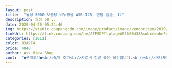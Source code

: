 ```yaml
---
layout: post 
title:  "월성 5000 보충용 비누방울 WSB-125, 랜덤 발송, 1L" 
description: 월성 50 ..
date: 2020-04-20 05:24:46 
img: https://static.coupangcdn.com/image/product/image/vendoritem/2019/07/17/3690456624/a5c5effd-144b-4159-bcd3-06b47de57bb9.jpg 
linkUrl: https://link.coupang.com/re/AFFSDP?lptag=AF3600438&subid=ahnPublicAsk&pageKey=90367829&itemId=281934087&vendorItemId=3690456624&traceid=V0-113-4dc78cee0118363d 
categories: [1011] 
color: 03A9F4 
price: 4040 
author: Ask View Shop 
cont:  "●구매후기●<br/>5/9 추가<br/>가성비 정말 좋은 물건입니다.<br/><br/>국내제조.<br/> 버블건 사면 내장된 비누액에서 나는 독한냄새 없어요.<br/><br/>대용량으로 구입했어요.<br/><br/>로켓으로 4040원에 구매.<br/><br/>바닥에 떨어져도 형태가 한동안 유지되는 제품은<br/>바람불면 호로록 잘 날아갑니다.<br/><br/>버블건에 넣어 잘 씁니다.<br/><br/>버블건으로 쏘는 대용량 비눗방울도<br/>버블건을 구입했더니 거의 30분 연속으로 쏘면<br/>비누액 문제인줄 모르고 버블건만 욕하며 계속 샀었던 기억이.<br/>.<br/><br/>비눗물을 다 써버리는 터라<br/>성분은 좋고 안전할지 몰라도<br/>아기가 비눗방울 부는 걸 굉장히 좋아하는데<br/>옥수수전분으로 만든 마더스콘 비눗방울처럼<br/>온가족이 몇시간동안 행복했어요<br/>옷이나 머리, 몸에 붙은 자국 제거하기가 번거로웠어요.<br/><br/>요즘엔 귀찮아서 사용후 물통과 안시켜요.<br/> 안막히고 잘 쓰고 있어요.<br/><br/>원래 있던 용액보다<br/>이 제품은 바로 터지고<br/>이건 점성 높지 않아서 막힐 위험 낮을거 같지만 혹시나 막힐까봐 버블건 가지고 논 후엔 꼭 비누액 대신 물로 한번씩 작동 시켜줍니다.<br/><br/>이게 더 비눗방울이 잘생기네요<br/>잔여물이 남아 달라붙지 않아서 만족합니다.<br/><br/>잘 만들어져서 만족해요.<br/><br/>점성이 높은 비누액 샀다가 버블건 여러개 막혀서 버렸어요.<br/><br/>정말 강추입니다.<br/><br/>한통에 5000원정도 하는데<br/>5/9 추가<br/>가성비 정말 좋은 물건입니다.<br/><br/>국내제조.<br/> 버블건 사면 내장된 비누액에서 나는 독한냄새 없어요.<br/><br/>대용량으로 구입했어요.<br/><br/>로켓으로 4040원에 구매.<br/><br/>바닥에 떨어져도 형태가 한동안 유지되는 제품은<br/>바람불면 호로록 잘 날아갑니다.<br/><br/>버블건에 넣어 잘 씁니다.<br/><br/>버블건으로 쏘는 대용량 비눗방울도<br/>버블건을 구입했더니 거의 30분 연속으로 쏘면<br/>비누액 문제인줄 모르고 버블건만 욕하며 계속 샀었던 기억이.<br/>.<br/><br/>비눗물을 다 써버리는 터라<br/>성분은 좋고 안전할지 몰라도<br/>아기가 비눗방울 부는 걸 굉장히 좋아하는데<br/>옥수수전분으로 만든 마더스콘 비눗방울처럼<br/>온가족이 몇시간동안 행복했어요<br/>옷이나 머리, 몸에 붙은 자국 제거하기가 번거로웠어요.<br/><br/>요즘엔 귀찮아서 사용후 물통과 안시켜요.<br/> 안막히고 잘 쓰고 있어요.<br/><br/>원래 있던 용액보다<br/>이 제품은 바로 터지고<br/>이건 점성 높지 않아서 막힐 위험 낮을거 같지만 혹시나 막힐까봐 버블건 가지고 논 후엔 꼭 비누액 대신 물로 한번씩 작동 시켜줍니다.<br/><br/>이게 더 비눗방울이 잘생기네요<br/>잔여물이 남아 달라붙지 않아서 만족합니다.<br/><br/>잘 만들어져서 만족해요.<br/><br/>점성이 높은 비누액 샀다가 버블건 여러개 막혀서 버렸어요.<br/><br/>정말 강추입니다.<br/><br/>한통에 5000원정도 하는데<br/>" 
---
```


